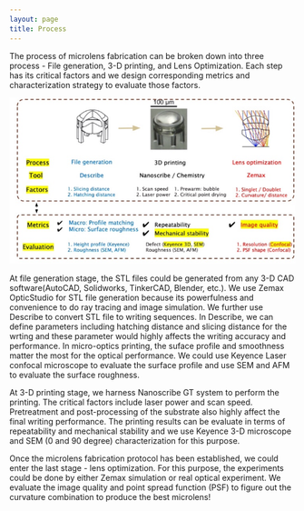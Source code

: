 ```yaml
---
layout: page
title: Process
---
```

The process of microlens fabrication can be broken down into three process - File generation, 3-D printing, and Lens Optimization. Each step has its critical factors and we design corresponding metrics and characterization strategy to evaluate those factors.

![](/assets/img/metrics.jpg) 




















At file generation stage, the STL files could be generated from any 3-D CAD software(AutoCAD, Solidworks, TinkerCAD, Blender, etc.). We use Zemax OpticStudio for STL file generation because its powerfulness and convenience to do ray tracing and image simulation. We further use Describe to convert STL file to writing sequences. In Describe, we can define parameters including hatching distance and slicing distance for the wrting and these parameter would highly affects the writing accuracy and performance. In micro-optics printing, the suface profile and smoothness matter the most for the optical performance. We could use Keyence Laser confocal microscope to evaluate the surface profile and use SEM and AFM to evaluate the surface roughness. 


At 3-D printing stage, we harness Nanoscribe GT system to perform the printing. The critical factors include laser power and scan speed. Pretreatment and post-processing of the substrate also highly affect the final writing performance. The printing results can be evaluate in terms of repeatability and mechanical stability and we use Keyence 3-D microscope and SEM (0 and 90 degree) characterization for this purpose. 


Once the microlens fabrication protocol has been established, we could enter the last stage - lens optimization. For this purpose, the experiments could be done by either Zemax simulation or real optical experiment. We evaluate the image quality and point spread function (PSF) to figure out the curvature combination to produce the best microlens! 
